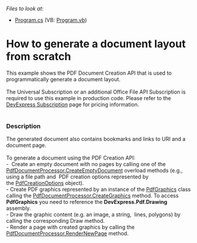 <!-- default file list -->
*Files to look at*:

* [Program.cs](./CS/DocumentCreationAPI/Program.cs) (VB: [Program.vb](./VB/DocumentCreationAPI/Program.vb))
<!-- default file list end -->
# How to generate a document layout from scratch


This example shows the PDF Document Creation API that is used to programmatically generate a document layout.<br><br>The Universal Subscription or an additional Office File API Subscription is required to use this example in production code. Please refer to the <a href="https://www.devexpress.com/Subscriptions/">DevExpress Subscription</a> page for pricing information. <br><br>


<h3>Description</h3>

The generated document also contains bookmarks and links to URI and a document page. <br><br>To generate a document using the PDF Creation API:<br>-&nbsp; Create an empty document with no pages by calling one of the <a href="https://documentation.devexpress.com/#DocumentServer/DevExpressPdfPdfDocumentProcessor_CreateEmptyDocumenttopic(FQQ7tw)">PdfDocumentProcessor.CreateEmptyDocument</a>&nbsp;overload methods (e.g., using a file path and&nbsp; PDF creation options represented by the&nbsp;<a href="https://documentation.devexpress.com/#CoreLibraries/clsDevExpressPdfPdfCreationOptionstopic">PdfCreationOptions</a> object). <br>- Create PDF graphics represented by an instance of the&nbsp;<a href="https://documentation.devexpress.com/#CoreLibraries/clsDevExpressPdfPdfGraphicstopic">PdfGraphics</a> class calling the <a href="https://documentation.devexpress.com/#DocumentServer/DevExpressPdfPdfDocumentProcessor_CreateGraphicstopic">PdfDocumentProcessor.CreateGraphics</a> method. To access<strong> PdfGraphics</strong> you need to reference the <strong>DevExpress.Pdf.Drawing</strong> assembly. <br>- Draw the graphic content (e.g. an image, a string,&nbsp; lines, polygons) by calling the corresponding Draw method. <br>- Render a page with created graphics by calling the <a href="https://documentation.devexpress.com/#DocumentServer/DevExpressPdfPdfDocumentProcessor_RenderNewPagetopic">PdfDocumentProcessor.RenderNewPage</a> method.

<br/>


